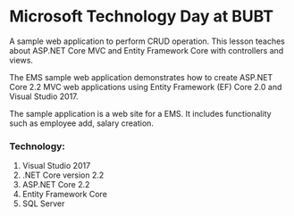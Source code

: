 # Microsoft Technology Day at BUBT

A sample web application to perform CRUD operation. This lesson teaches about ASP.NET Core MVC and Entity Framework Core with controllers and views.

The EMS sample web application demonstrates how to create ASP.NET Core 2.2 MVC web applications using Entity Framework (EF) Core 2.0 and Visual Studio 2017.

The sample application is a web site for a EMS. It includes functionality such as employee add, salary creation.

### Technology:
1. Visual Studio 2017
2. .NET Core version 2.2
3. ASP.NET Core 2.2
4. Entity Framework Core
5. SQL Server
